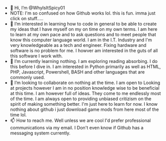 - 👋 Hi, I’m @WhyIsItSpicy01
- NOTE: I'm so confused on how Github works lol. this is fun. imma just click on stuff.....
- 👀 I’m interested in learning how to code in general to be able to create my ideas that I have myself on my on time on my own terms. I am here to learn at my own pace and to ask questions and to meet people that know this computer language world. I am in the I.T. Industry and I'm very knowledgeable as a tech and engineer. Fixing hardware and software is no problem for me. I howver am interested in the guts of all this software I work with.
- 🌱 I’m currently learning nothing. I am exploring reading absorbing. I do this before I dive in. I am interested in Python primarily as well as HTML, PHP, Javascript, Powershell, BASH and other languages that are commonly used.
- 💞️ I’m looking to collaborate on nothing at the time. I am open to Looking at projects however I am in no position knowledge wise to be beneficial at this time. I am however full of ideas. They come to me endlessly most of the time. I am always open to providing unbiased critizism on the spirit of making something better. I'm just here to learn for now. I know nothing about github i just download game mods from here most of the time lol.
- 📫 How to reach me. Well unless we are cool I'd prefer professional communications via my email. I Don't even know if Github has a messaging system currently. 

<!---
WhyIsItSpicy01/WhyIsItSpicy01 is a ✨ special ✨ repository because its `README.md` (this file) appears on your GitHub profile.
You can click the Preview link to take a look at your changes.
--->
